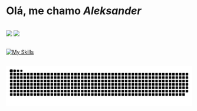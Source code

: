 # Olá, me chamo <strong><i>Aleksander</i></strong>
<br>

<div> 
<img height="165em" src="https://github-readme-stats.vercel.app/api?username=AlekBr1&show_icons=true&theme=tokyonight" />
<img height="165em" src="https://github-readme-stats.vercel.app/api/top-langs/?username=AlekBr1&layout=compact&langs_count=16&theme=tokyonight" />
</div>
                                                                                                                                                     
<br>

[![My Skills](https://skillicons.dev/icons?i=js,html,css,java,react,nodejs,git,vscode,tailwind&theme=light)](https://skillicons.dev)


##

<!-- <div>
<a href="https://www.linkedin.com/in/gustavo-neumann-959a14235" target="_blank"><img src="https://img.shields.io/badge/LinkedIn-0077B5?style=for-the-badge&logo=linkedin&logoColor=white" target="_blank"></a>
<a href="https://instagram.com/gustavo_neumannv" target="_blank"><img src="https://img.shields.io/badge/Instagram-E4405F?style=for-the-badge&logo=instagram&logoColor=white" target="_blank"></a>
<a href="" target="_blank"><img src="https://img.shields.io/badge/Twitter-1DA1F2?style=for-the-badge&logo=twitter&logoColor=white" target="_blank"></a>
<a href="https://discord.gg/dMweaNs6" target="_blank"><img src="https://img.shields.io/badge/Discord-7289DA?style=for-the-badge&logo=discord&logoColor=white" target="_blank"></a>
<a href="https://www.youtube.com/channel/UCy3ayeXvWHL1IV23ZTMHzBA" target="blank"><img src="https://img.shields.io/badge/YouTube-FF0000?style=for-the-badge&logo=youtube&logoColor=white" ><target="_blank"/a>
<div>-->

<picture>
        <source media="(prefers-color-scheme: dark)" srcset="https://raw.githubusercontent.com/vargasgustavo/vargasgustavo/output/github-contribution-grid-snake-dark.svg">
        <source media="(prefers-color-scheme: light)" srcset="https://raw.githubusercontent.com/vargasgustavo/vargasgustavo/output/github-contribution-grid-snake.svg">
        <img alt="github contribution grid snake animation" src="https://raw.githubusercontent.com/vargasgustavo/vargasgustavo/output/github-contribution-grid-snake.svg">
    </picture>
